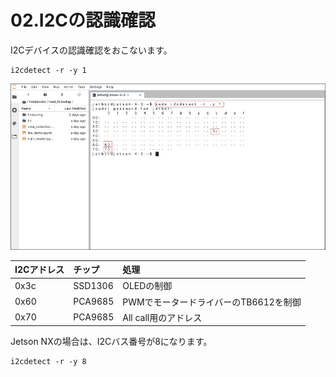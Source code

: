 # 02.I2Cの認識確認　

I2Cデバイスの認識確認をおこないます。  

```
i2cdetect -r -y 1
```

![](./img/i2c001.jpg)

|I2Cアドレス|チップ|処理|
|:--|:--|:--|
|0x3c|SSD1306|OLEDの制御|
|0x60|PCA9685|PWMでモータードライバーのTB6612を制御|
|0x70|PCA9685|All call用のアドレス|

Jetson NXの場合は、I2Cバス番号が8になります。
```
i2cdetect -r -y 8
```

